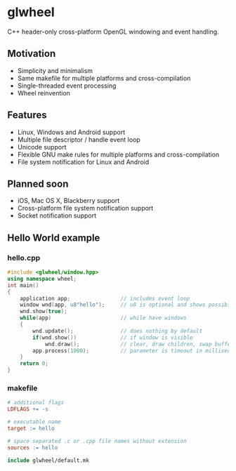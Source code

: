 # glwheel

C++ header-only cross-platform OpenGL windowing and event handling.

## Motivation

- Simplicity and minimalism
- Same makefile for multiple platforms and cross-compilation
- Single-threaded event processing
- Wheel reinvention

## Features

- Linux, Windows and Android support
- Multiple file descriptor / handle event loop
- Unicode support
- Flexible GNU make rules for multiple platforms and cross-compilation
- File system notification for Linux and Android

## Planned soon

- iOS, Mac OS X, Blackberry support
- Cross-platform file system notification support
- Socket notification support

## Hello World example

### hello.cpp

```cpp
#include <glwheel/window.hpp>
using namespace wheel;
int main()
{
	application app;				// includes event loop
	window wnd(app, u8"hello");		// u8 is optional and shows possibility to use Unicode
	wnd.show(true);
	while(app)						// while have windows
	{
		wnd.update();				// does nothing by default
		if(wnd.show())				// if window is visible
			wnd.draw();				// clear, draw children, swap buffers
		app.process(1000);			// parameter is timeout in millisecond
	}
	return 0;
}
```

### makefile

```makefile
# additional flags
LDFLAGS += -s

# executable name
target := hello

# space separated .c or .cpp file names without extension
sources	:= hello

include glwheel/default.mk
```
